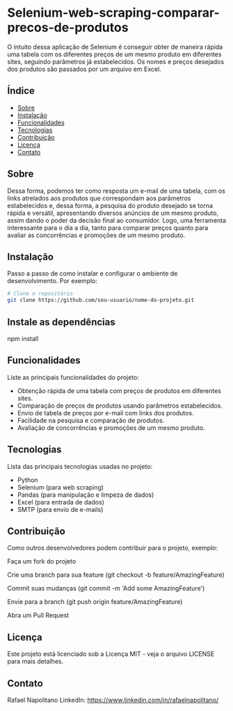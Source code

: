 # Selenium-web-scraping-comparar-precos-de-produtos

O intuito dessa aplicação de Selenium é conseguir obter de maneira rápida uma tabela com os diferentes preços de um mesmo produto em diferentes sites, seguindo parâmetros já estabelecidos. Os nomes e preços desejados dos produtos são passados por um arquivo em Excel.

## Índice

- [Sobre](#sobre)
- [Instalação](#instalação)
- [Funcionalidades](#funcionalidades)
- [Tecnologias](#tecnologias)
- [Contribuição](#contribuição)
- [Licença](#licença)
- [Contato](#contato)

## Sobre

Dessa forma, podemos ter como resposta um e-mail de uma tabela, com os links atrelados aos produtos que correspondam aos parâmetros estabelecidos e, dessa forma, a pesquisa do produto desejado se torna rápida e versátil, apresentando diversos anúncios de um mesmo produto, assim dando o poder da decisão final ao consumidor. Logo, uma ferramenta interessante para o dia a dia, tanto para comparar preços quanto para avaliar as concorrências e promoções de um mesmo produto.

## Instalação

Passo a passo de como instalar e configurar o ambiente de desenvolvimento. Por exemplo:

```bash
# Clone o repositório
git clone https://github.com/seu-usuario/nome-do-projeto.git
```

## Instale as dependências
npm install

## Funcionalidades
 Liste as principais funcionalidades do projeto:

- Obtenção rápida de uma tabela com preços de produtos em diferentes sites.
- Comparação de preços de produtos usando parâmetros estabelecidos.
- Envio de tabela de preços por e-mail com links dos produtos.
- Facilidade na pesquisa e comparação de produtos.
- Avaliação de concorrências e promoções de um mesmo produto.
  
## Tecnologias
Lista das principais tecnologias usadas no projeto:

- Python
- Selenium (para web scraping)
- Pandas (para manipulação e limpeza de dados)
- Excel (para entrada de dados)
- SMTP (para envio de e-mails)
  
## Contribuição
Como outros desenvolvedores podem contribuir para o projeto, exemplo:

<p> Faça um fork do projeto </p>
<p> Crie uma branch para sua feature (git checkout -b feature/AmazingFeature) </p>
<p> Commit suas mudanças (git commit -m 'Add some AmazingFeature') </p>
<p> Envie para a branch (git push origin feature/AmazingFeature) </p>
<p> Abra um Pull Request </p>




## Licença
Este projeto está licenciado sob a Licença MIT - veja o arquivo LICENSE para mais detalhes.

## Contato
Rafael Napolitano
LinkedIn: https://www.linkedin.com/in/rafaelnapolitano/
